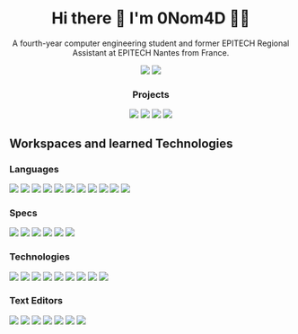 <h1 align='center'>
  Hi there 👋 I'm 0Nom4D 👨‍💻
</h1>

<p align='center'>
  A fourth-year computer engineering student and former EPITECH Regional Assistant at EPITECH Nantes from France.
</p>

<p align='center'>
  <a href="#"><img src="https://github-readme-stats.vercel.app/api?username=0Nom4D&count_private=true&show_icons=true&include_all_commits=true&theme=synthwave"></a>
  <a href="#"><img src="https://github-readme-stats.vercel.app/api/top-langs/?username=0Nom4D&hide=shaderlab,css,hlsl,cmake,gsc&langs_count=6&layout=compact&theme=synthwave"></a>
</p>
</p>

<h3><p align='center'>Projects</p></h3>
<p align='center'>
  <a href="https://github.com/0Nom4D/mdCreator"><img src="https://github-readme-stats.vercel.app/api/pin/?username=0Nom4D&repo=mdCreator&theme=synthwave&show_icons=true"></a>
  <a href="https://github.com/0Nom4D/Qwiddo"><img src="https://github-readme-stats.vercel.app/api/pin/?username=0Nom4D&repo=Qwiddo&theme=synthwave&show_icons=true"></a>
  <a href="https://github.com/zoriya/Aeris"><img src="https://github-readme-stats.vercel.app/api/pin/?username=zoriya&repo=Aeris&theme=synthwave&show_icons=true"></a>
  <a href="https://github.com/Jeremy-Pinson/MUL_my_rpg_2019"><img src="https://github-readme-stats.vercel.app/api/pin/?username=Jeremy-Pinson&repo=MUL_my_RPG_2019&theme=synthwave&show_icons=true"></a>
</p>

## Workspaces and learned Technologies

### Languages

<a target='_blank'><img src="https://img.shields.io/badge/C-00599C?style=for-the-badge&logo=c&logoColor=white"></a>
<a target='_blank'><img src="https://img.shields.io/badge/C%2B%2B-00599C?style=for-the-badge&logo=c%2B%2B&logoColor=white"></a>
<a target='_blank'><img src="https://img.shields.io/badge/Haskell-5D4F85?style=for-the-badge&logo=haskell&logoColor=white"></a>
<a target='_blank'><img src="https://img.shields.io/badge/Elm-60B5CC?style=for-the-badge&logo=elm&logoColor=white"></a>
<a target='_blank'><img src="https://img.shields.io/badge/Python-3776AB?style=for-the-badge&logo=python&logoColor=white"></a>
<a target='_blank'><img src="https://img.shields.io/badge/Markdown-000000?style=for-the-badge&logo=markdown&logoColor=white"></a>
<a target='_blank'><img src="https://img.shields.io/badge/Dart-0175C2?style=for-the-badge&logo=dart&logoColor=white"></a>
<a target='_blank'><img src="https://img.shields.io/badge/Swift-FA7343?style=for-the-badge&logo=swift&logoColor=white"></a>
<a target='_blank'><img src="https://img.shields.io/badge/React_Native-20232A?style=for-the-badge&logo=react&logoColor=61DAFB"></a>
<a target='_blank'><img src="https://img.shields.io/badge/TypeScript-007ACC?style=for-the-badge&logo=typescript&logoColor=white"></a>
<a target='_blank'><img src="https://img.shields.io/badge/kotlin-%237F52FF.svg?style=for-the-badge&logo=kotlin&logoColor=white"></a>

### Specs

<a target='_blank'><img src="https://img.shields.io/badge/windows-%230078D6.svg?&style=for-the-badge&logo=windows&logoColor=white"></a>
<a target='_blank'><img src="https://img.shields.io/badge/intel-core%20i5%209600K-%230071C5.svg?&style=for-the-badge&logo=intel&logoColor=white"></a>
<a target='_blank'><img src="https://img.shields.io/badge/RAM-16GB-%230071C5.svg?&style=for-the-badge&logoColor=white"></a>
<a target='_blank'><img src="https://img.shields.io/badge/nvidia-gtx%203070-%2376B900.svg?&style=for-the-badge&logo=nvidia&logoColor=white"></a>
<a target='_blank'><img src="https://img.shields.io/badge/Arch%20Linux-1793D1?logo=arch-linux&logoColor=fff&style=for-the-badge"></a>
<a target='_blank'><img src="https://img.shields.io/badge/mac%20os-000000?style=for-the-badge&logo=macos&logoColor=F0F0F0"></a>

### Technologies

<a target='_blank'><img src="https://img.shields.io/badge/Docker-2CA5E0?style=for-the-badge&logo=docker&logoColor=white"></a>
<a target='_blank'><img src="https://img.shields.io/badge/Jenkins-D24939?style=for-the-badge&logo=Jenkins&logoColor=white"></a>
<a target='_blank'><img src="https://img.shields.io/badge/kubernetes-326ce5.svg?&style=for-the-badge&logo=kubernetes&logoColor=white"></a>
<a target='_blank'><img src="https://img.shields.io/badge/Git-F05032?style=for-the-badge&logo=git&logoColor=white"></a>
<a target='_blank'><img src="https://img.shields.io/badge/github-%23121011.svg?style=for-the-badge&logo=github&logoColor=white"></a>
<a target='_blank'><img src="https://img.shields.io/badge/Github%20Action-2088FF?style=for-the-badge&logo=GitHub%20Actions&logoColor=white"></a>
<a target='_blank'><img src="https://img.shields.io/badge/GitKraken-179287?style=for-the-badge&logo=GitKraken&logoColor=white"></a>
<a target='_blank'><img src="https://img.shields.io/badge/Trello-0052CC?style=for-the-badge&logo=trello&logoColor=white"></a>
<a target='_blank'><img src="https://img.shields.io/badge/CMake-064F8C?style=for-the-badge&logo=cmake&logoColor=white"></a>

### Text Editors

<a target='_blank'><img src="https://img.shields.io/badge/Visual_Studio_Code-0078D4?style=for-the-badge&logo=visual%20studio%20code&logoColor=white"></a>
<a target='_blank'><img src="https://img.shields.io/badge/PyCharm-000000.svg?&style=for-the-badge&logo=PyCharm&logoColor=white"></a>
<a target='_blank'><img src="https://img.shields.io/badge/Android%20Studio-3DDC84.svg?style=for-the-badge&logo=android-studio&logoColor=white"></a>
<a target='_blank'><img src="https://img.shields.io/badge/IntelliJIDEA-000000.svg?style=for-the-badge&logo=intellij-idea&logoColor=white"></a>
<a target='_blank'><img src="https://img.shields.io/badge/Webstorm-3A9BDC?&style=for-the-badge&logo=webstorm&logoColor=white"></a>
<a target='_blank'><img src="https://img.shields.io/badge/CLion-000000?style=for-the-badge&logo=clion&logoColor=white"></a>
<a target='_blank'><img src="https://img.shields.io/badge/Xcode-007ACC?style=for-the-badge&logo=Xcode&logoColor=white"></a>
